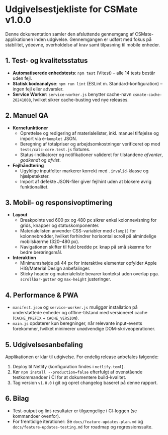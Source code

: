 # Udgivelsestjekliste for CSMate v1.0.0

Denne dokumentation samler den afsluttende gennemgang af CSMate-applikationen inden udgivelse. Gennemgangen er udført med fokus på stabilitet, ydeevne, overholdelse af krav samt tilpasning til mobile enheder.

## 1. Test- og kvalitetsstatus
- **Automatiserede enhedstests**: `npm test` (Vitest) – alle 14 tests består uden fejl.
- **Statisk kodeanalyse**: `npm run lint` (ESLint m. Standard-konfiguration) – ingen fejl eller advarsler.
- **Service Worker**: `service-worker.js` benytter cache-navn `csmate-cache-20241008`, hvilket sikrer cache-busting ved nye releases.

## 2. Manuel QA
- **Kernefunktioner**
  - Oprettelse og redigering af materialelister, inkl. manuel tilføjelse og import via e-`komplet` JSON.
  - Beregning af totalpriser og arbejdsomkostninger verificeret op mod `tests/calc-core.test.js` fixtures.
  - Status-indikatorer og notifikationer valideret for tilstandene *afventer*, *godkendt* og *afvist*.
- **Fejlhåndtering**
  - Ugyldige inputfelter markerer korrekt med `.invalid`-klasse og hjælpetekster.
  - Import af defekte JSON-filer giver fejlhint uden at blokere øvrig funktionalitet.

## 3. Mobil- og responsivoptimering
- **Layout**
  - Breakpoints ved 600 px og 480 px sikrer enkel kolonnevisning for grids, knapper og statuskomponenter.
  - Materialelisten anvender CSS-variabler med `clamp()` for kolonnebredder, hvilket forhindrer horisontal scroll på almindelige mobilskærme (320–480 px).
  - Navigationen skifter til fuld bredde pr. knap på små skærme for bedre berøringsmål.
- **Interaktion**
  - Minimumshøjde på 44 px for interaktive elementer opfylder Apple HIG/Material Design anbefalinger.
  - Sticky header og materialeliste bevarer kontekst uden overlap pga. `scrollbar-gutter` og `max-height` justeringer.

## 4. Performance & PWA
- `manifest.json` og `service-worker.js` muliggør installation på understøttede enheder og offline-tilstand med versioneret cache (`CACHE_PREFIX` + `CACHE_VERSION`).
- `main.js` opdaterer kun beregninger, når relevante input-events forekommer, hvilket minimerer unødvendige DOM-skriveoperationer.

## 5. Udgivelsesanbefaling
Applikationen er klar til udgivelse. For endelig release anbefales følgende:
1. Deploy til Netlify (konfiguration findes i `netlify.toml`).
2. Kør `npm install --production=false` efterfulgt af ovenstående testkommandoer i CI for at dokumentere build-kvalitet.
3. Tag version `v1.0.0` i git og opret changelog baseret på denne rapport.

## 6. Bilag
- Test-output og lint-resultater er tilgængelige i CI-loggen (se kommandoer ovenfor).
- For fremtidige iterationer: Se `docs/feature-updates-plan.md` og `docs/feature-updates-testing.md` for roadmap og regressionssuite.
